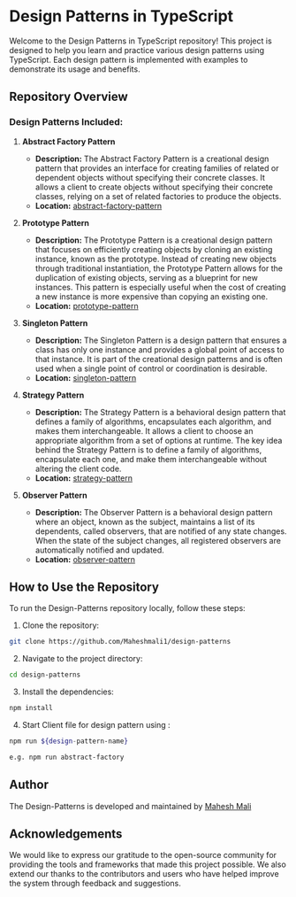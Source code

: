 # Design Patterns in TypeScript

Welcome to the Design Patterns in TypeScript repository! This project is designed to help you learn and practice various design patterns using TypeScript. Each design pattern is implemented with examples to demonstrate its usage and benefits.

## Repository Overview

### Design Patterns Included:

1. **Abstract Factory Pattern**

   - **Description:** The Abstract Factory Pattern is a creational design pattern that provides an interface for creating families of related or dependent objects without specifying their concrete classes. It allows a client to create objects without specifying their concrete classes, relying on a set of related factories to produce the objects.
   - **Location:** [abstract-factory-pattern](./src/abstract-factory-pattern/)

2. **Prototype Pattern**
   - **Description:** The Prototype Pattern is a creational design pattern that focuses on efficiently creating objects by cloning an existing instance, known as the prototype. Instead of creating new objects through traditional instantiation, the Prototype Pattern allows for the duplication of existing objects, serving as a blueprint for new instances. This pattern is especially useful when the cost of creating a new instance is more expensive than copying an existing one.
   - **Location:** [prototype-pattern](./src/prototype-pattern/)
3. **Singleton Pattern**

   - **Description:** The Singleton Pattern is a design pattern that ensures a class has only one instance and provides a global point of access to that instance. It is part of the creational design patterns and is often used when a single point of control or coordination is desirable.
   - **Location:** [singleton-pattern](./src/singleton-pattern/)

4. **Strategy Pattern**

   - **Description:** The Strategy Pattern is a behavioral design pattern that defines a family of algorithms, encapsulates each algorithm, and makes them interchangeable. It allows a client to choose an appropriate algorithm from a set of options at runtime. The key idea behind the Strategy Pattern is to define a family of algorithms, encapsulate each one, and make them interchangeable without altering the client code.
   - **Location:** [strategy-pattern](./src/strategy-pattern/)

5. **Observer Pattern**
   - **Description:** The Observer Pattern is a behavioral design pattern where an object, known as the subject, maintains a list of its dependents, called observers, that are notified of any state changes. When the state of the subject changes, all registered observers are automatically notified and updated.
   - **Location:** [observer-pattern](./src/observer-pattern/)

## How to Use the Repository

To run the Design-Patterns repository locally, follow these steps:

1. Clone the repository:

```bash
git clone https://github.com/Maheshmali1/design-patterns
```

2. Navigate to the project directory:

```bash
cd design-patterns
```

3. Install the dependencies:

```bash
npm install
```

4. Start Client file for design pattern using :

```bash
npm run ${design-pattern-name}

e.g. npm run abstract-factory
```

## Author

The Design-Patterns is developed and maintained by [Mahesh Mali](https://github.com/Maheshmali1)

## Acknowledgements

We would like to express our gratitude to the open-source community for providing the tools and frameworks that made this project possible. We also extend our thanks to the contributors and users who have helped improve the system through feedback and suggestions.
